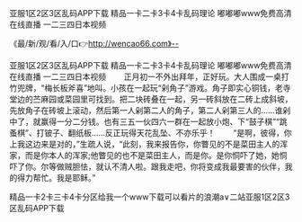 亚服1区2区3区乱码APP下载
精品一卡二卡3卡4卡乱码理论
嘟嘟嘟www免费高清在线直播
一二三四日本视频


《最/新/观/看/入/口👉http://wencao66.com》--

亚服1区2区3区乱码APP下载
精品一卡二卡3卡4卡乱码理论
嘟嘟嘟www免费高清在线直播
一二三四日本视频
　　正月初一不外出拜年，正好玩。大人围成一桌打竹兜牌，“梅长板斧喜”地叫。小孩在一起玩“剁角子”游戏。角子即实心铜钱，老寺堂边的苎麻园或菜园里可找到。把二块砖叠在一起，另一砖斜放在二砖上成斜坡，先放角子在砖坡上滚动，然后第一人剁第二人的角子，第二人剁第三人的……谁剁中了，就赢得一分二分钱。也有三五一伙四六一群在一起放小炮、下“鼓子棋”“跳蚤棋”、打铍子、翻纸板……反正玩得天花乱坠、不亦乐乎！
　　“是啊，彼得，你上我这边来是对的，”生疏人说，“此刻，我来报告你，你瞥见的不是菜田主人的浑家，而是你本人的浑家;他瞥见的也不是菜田主人，而是你。是你恫吓了她，她恫吓了你。尔等做贼胆怯，就认不清人啦。跟我走吧，你将变成我最要害的伙伴，我的得力帮忙。我是耶稣。”





精品一卡2卡三卡4卡分区给我一个www下载可以看片的浪潮a∨二站亚服1区2区3区乱码APP下载
